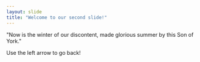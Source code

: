 ```yaml
---
layout: slide
title: "Welcome to our second slide!"
---
```


"Now is the winter of our discontent, made glorious summer by this Son of York."

Use the left arrow to go back!

